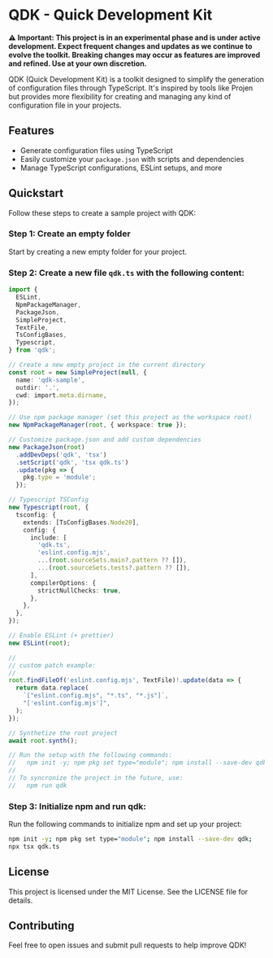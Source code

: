 # QDK - Quick Development Kit

**⚠️ Important: This project is in an experimental phase and is under active development. Expect frequent changes and updates as we continue to evolve the toolkit. Breaking changes may occur as features are improved and refined. Use at your own discretion.**


QDK (Quick Development Kit) is a toolkit designed to simplify the generation of configuration files through TypeScript. It's inspired by tools like Projen but provides more flexibility for creating and managing any kind of configuration file in your projects.

## Features

- Generate configuration files using TypeScript
- Easily customize your `package.json` with scripts and dependencies
- Manage TypeScript configurations, ESLint setups, and more

## Quickstart

Follow these steps to create a sample project with QDK:

### Step 1: Create an empty folder

Start by creating a new empty folder for your project.

### Step 2: Create a new file `qdk.ts` with the following content:

```ts
import {
  ESLint,
  NpmPackageManager,
  PackageJson,
  SimpleProject,
  TextFile,
  TsConfigBases,
  Typescript,
} from 'qdk';

// Create a new empty project in the current directory
const root = new SimpleProject(null, {
  name: 'qdk-sample',
  outdir: '.',
  cwd: import.meta.dirname,
});

// Use npm package manager (set this project as the workspace root)
new NpmPackageManager(root, { workspace: true });

// Customize package.json and add custom dependencies
new PackageJson(root)
  .addDevDeps('qdk', 'tsx')
  .setScript('qdk', 'tsx qdk.ts')
  .update(pkg => {
    pkg.type = 'module';
  });

// Typescript TSConfig
new Typescript(root, {
  tsconfig: {
    extends: [TsConfigBases.Node20],
    config: {
      include: [
        'qdk.ts',
        'eslint.config.mjs',
        ...(root.sourceSets.main?.pattern ?? []),
        ...(root.sourceSets.tests?.pattern ?? []),
      ],
      compilerOptions: {
        strictNullChecks: true,
      },
    },
  },
});

// Enable ESLint (+ prettier)
new ESLint(root);

//
// custom patch example:
//
root.findFileOf('eslint.config.mjs', TextFile)!.update(data => {
  return data.replace(
    `["eslint.config.mjs", "*.ts", "*.js"]`,
    "['eslint.config.mjs']",
  );
});

// Synthetize the root project
await root.synth();

// Run the setup with the following commands:
//   npm init -y; npm pkg set type="module"; npm install --save-dev qdk; npx tsx qdk.ts
// 
// To syncronize the project in the future, use:
//   npm run qdk
```

### Step 3: Initialize npm and run qdk:
Run the following commands to initialize npm and set up your project:

```sh
npm init -y; npm pkg set type="module"; npm install --save-dev qdk;
npx tsx qdk.ts
```

## License
This project is licensed under the MIT License. See the LICENSE file for details.

## Contributing
Feel free to open issues and submit pull requests to help improve QDK!
